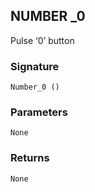 ## NUMBER \_0

Pulse ‘0’ button


### Signature

`Number_0 ()`


### Parameters

`None`


### Returns

`None`